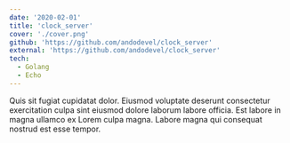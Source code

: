 ```yaml
---
date: '2020-02-01'
title: 'clock_server'
cover: './cover.png'
github: 'https://github.com/andodevel/clock_server'
external: 'https://github.com/andodevel/clock_server'
tech:
  - Golang
  - Echo
---
```


Quis sit fugiat cupidatat dolor. Eiusmod voluptate deserunt consectetur exercitation culpa sint eiusmod dolore laborum labore officia. Est labore in magna ullamco ex Lorem culpa magna. Labore magna qui consequat nostrud est esse tempor.
